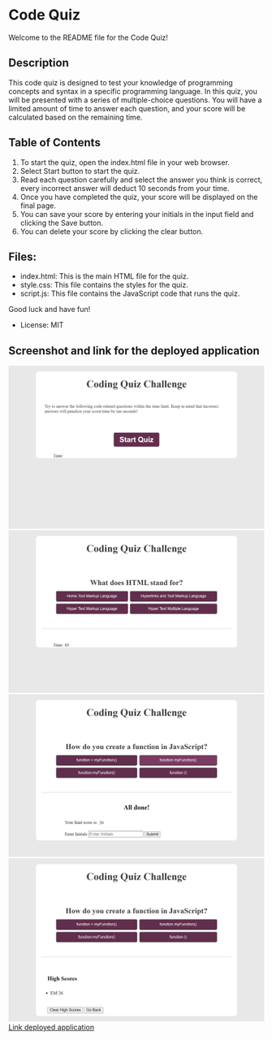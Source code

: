 # Code Quiz

Welcome to the README file for the Code Quiz!

## Description
This code quiz is designed to test your knowledge of programming concepts and syntax in a specific programming language. In this quiz, you will be presented with a series of multiple-choice questions. You will have a limited amount of time to answer each question, and your score will be calculated based on the remaining time.

## Table of Contents 
1. To start the quiz, open the index.html file in your web browser.
2. Select Start button to start the quiz.
3. Read each question carefully and select the answer you think is correct, every incorrect answer will deduct 10 seconds from your time.
4. Once you have completed the quiz, your score will be displayed on the final page.
5. You can save your score by entering your initials in the input field and clicking the Save button.
6. You can delete your score by clicking the clear button.

## Files:
- index.html: This is the main HTML file for the quiz.
- style.css: This file contains the styles for the quiz.
- script.js: This file contains the JavaScript code that runs the quiz.

Good luck and have fun!

- License: MIT

## Screenshot and link for the deployed application
![Screenshot of deployed application](./assets/screenshot/Screenshot1.png)
![Screenshot of deployed application](./assets/screenshot/Screenshot2.png)
![Screenshot of deployed application](./assets/screenshot/Screenshot3.png)
![Screenshot of deployed application](./assets/screenshot/Screenshot4.png)
[Link deployed application]((https://elisamarchete.github.io/code-quiz/))